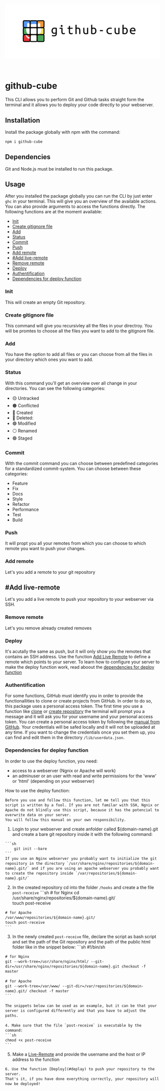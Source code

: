 <img src="./images/github-cube-logo.png" style="margin-bottom: 30px">

# github-cube
This CLI allows you to perform Git and Github tasks straight form the terminal and it allows you to deploy your code directly to your webserver.

## Installation
Install the package globally with npm with the command: 
```sh
npm i github-cube
```

## Dependencies 
Git and Node.js must be installed to run this package.

## Usage
After you installed the package globally you can run the CLI by just enter `ghc` in your terminal. This will give you an overview of the available actions.  
You can also provide arguments to access the functions directly.
The following functions are at the moment available:

- [Init](#init)
- [Create gitignore file](#create-gitignore-file)
- [Add](#add)
- [Status](#status)
- [Commit](#commit)
- [Push](#push)
- [Add remote](#add-remote)
- [#Add live-remote](#add-live-remote)
- [Remove remote](#remove-remote)
- [Deploy](#deploy)
- [Authentification](#authentification)
- [Dependencies for deploy function](#dependencies-for-deploy-function)

### Init
This will create an empty Git repository.

### Create gitignore file
This command will give you recursivley all the files in your directroy. You will be promtes to choose all the files you want to add to the gitignore file.

### Add
You have the option to add all files or you can choose from all the files in your directory which ones you want to add.

### Status
With this command you'll get an overview over all change in your directories. You can see the following categories:
- 🟡 Untracked  
- 🟠 Conflicted   
- 🔵 Created  
- 🔴 Deleted:  
- 🟣 Modified  
- ⚪ Renamed  
- 🟢 Staged  

### Commit 
WIth the commit command you can choose between predefined categories for a standardized commit-system. 
You can choose between these categories:
- Feature
- Fix
- Docs
- Style
- Refactor
- Performance
- Test
- Build

### Push
It will propt you all your remotes from which you can choose to which remote you want to push your changes.

### Add remote
Let's you add a remote to your git repository

## #Add live-remote
Let's you add a live remote to push your repository to your webserver via SSH.

### Remove remote
Let's you remove already created removes

### Deploy
It's acutally the same as push, but it will only show you the remotes that contains an SSH address.
Use the function [Add Live Remote](#add-live-remote) to define a remote which points to your server. To learn how to configure your server to make the deploy function work, read aboout the [dependencies for deploy function](#dependencies-for-deploy-function)

### Authentification
For some functions, GitHub must identify you in order to provide the functionallities to clone or create projects from GitHub. In order to do so, this package uses a personal access token. 
The first time you use a function like [clone](#clone) or [create repository](#create-repository) the terminal will prompt you a message and it will ask you for your username and your personal access token.
You can create a personal access token by following the [manual from GitHub](https://docs.github.com/en/github/authenticating-to-github/creating-a-personal-access-token).
Your credentials will be safed locally and it will not be uploaded at any time. If you want to change the credentials once you set them up, you can find and edit them in the directory `/lib/userdata.json`.

### Dependencies for deploy function
In order to use the deploy function, you need: 
- access to a webserver (Ngnix or Apache will work)
- an adminuser or an user with read and write permissions for the 'www' or 'html' (depending on your webserver)

How to use the deploy function:

	Before you use and follow this function, let me tell you that this script is written by a fool. If you are not familar with SSH, Ngnix or Apache do not blindly use this script, because it has the potencial to overwrite data on your server.
	You will follow this manual on your own responsibility.

  1. Login to your webserver and create anfolder called ${domain-name}.git and create a bare git repository inside it with the following command:

	```sh
		git init --bare
	```  
	If you use an Nginx webserver you probably want to initialize the git repository in the directory `/usr/share/nginx/repositories/${domain-name}.git/` and if you are using an apache webserver you probably want to create the repository inside `/var/repositories/${domain-name}.git/`
 
   2. In the created repository cd into the folder `/hooks` and create a the file `post-receive`
	```sh
	# for Nginx
	cd /usr/share/nginx/repositories/${domain-name}.git/	
	touch post-receive

	# for Apache
	/var/www/repositories/${domain-name}.git/	
	touch post-receive
	```

   3. In the newly created `post-receive` file, declare the script as bash script and set the path of the Git repository and the path of the public html folder like in the snippet below:
	```sh
	#!/bin/sh

	# for Nginx
	git --work-tree=/usr/share/nginx/html/ --git-dir=/usr/share/nginx/repositories/${domain-name}.git checkout -f master

	# for Apache
	git --work-tree=/var/www/ --git-dir=/var/repositories/${domain-name}.git/ checkout -f master
	```

	The snippets below can be used as an example, but it can be that your server is configured differently and that you have to adjust the paths.

	4. Make sure that the file `post-receive` is executable by the command:
	```sh
	chmod +x post-receive
	```

  5. Make a [Live-Remote](#add-live-remote) and provide the username and the host or IP address to the function

	6. Use the function [Deploy](#deplay) to push your repository to the server. 
	That's it, if you have done everything correctly, your repository will now be deployed!





